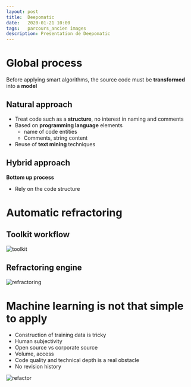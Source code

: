 ```yaml
---
layout: post
title:  Deepomatic
date:   2020-01-21 10:00
tags:   parcours_ancien images
description: Presentation de Deepomatic
---
```

# Global process
Before applying smart algorithms, the source code must be **transformed** into a **model**

## Natural approach
* Treat code such as a **structure**, no interest in naming and comments
* Based on **programming language** elements
    * name of code entities
    * Comments, string content
* Reuse of **text mining** techniques

## Hybrid approach
**Bottom up process**
* Rely on the code structure

# Automatic refractoring
## Toolkit workflow
![toolkit](/entreprise/assets/images/toolkit.jpg)
## Refractoring engine
![refractoring](/entreprise/assets/images/refractoring.jpg)

# Machine learning is not that simple to apply
* Construction of training data is tricky
* Human subjectivity
* Open source vs corporate source
* Volume, access
* Code quality and technical depth is a real obstacle
* No revision history

![refactor](/entreprise/assets/images/refactor.jpg)
